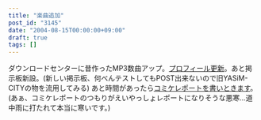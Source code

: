 ```yaml
---
title: "楽曲追加"
post_id: "3145"
date: "2004-08-15T00:00:00+09:00"
draft: true
tags: []
---
```



ダウンロードセンターに昔作ったMP3数曲アップ。[プロフィール更新](https://danmaq.com/category/about)。あと掲示板新設。(新しい掲示板、何べんテストしてもPOST出来ないので旧YASiM-CITYの物を流用してみる) あと時間があったら[コミケレポートを書いときます](https://danmaq.com/3148)。(あぁ、コミケレポートのつもりがえいやっしょレポートになりそうな悪寒…道中雨に打たれて本当に寒いです。)
